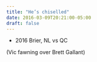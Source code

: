 ```yaml
---
title: "He’s chiselled"
date: 2016-03-09T20:21:00-05:00
draft: false
---
```

- 2016 Brier, NL vs QC

(Vic fawning over Brett Gallant)